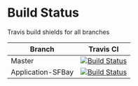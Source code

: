 # Build Status

Travis build shields for all branches

| Branch		    | Travis CI 	|
| ------------- | ------------- |
| Master		    | [![Build Status](https://travis-ci.org/LBNL-UCB-STI/beam.svg?branch=master)](https://travis-ci.org/LBNL-UCB-STI/beam) |
| Application-SFBay	  	| [![Build Status](https://travis-ci.org/LBNL-UCB-STI/beam.svg?branch=applicaton-sfbay)](https://travis-ci.org/LBNL-UCB-STI/beam) |

